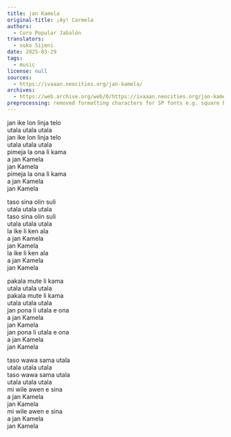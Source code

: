 ```yaml
---
title: jan Kamela
original-title: ¡Ay! Carmela
authors:
  - Coro Popular Jabalón
translators:
  - soko Sijeni
date: 2025-03-29
tags:
  - music
license: null
sources:
  - https://ivaaan.neocities.org/jan-kamela/
archives:
  - https://web.archive.org/web/0/https://ivaaan.neocities.org/jan-kamela/
preprocessing: removed formatting characters for SP fonts e.g. square brackets for cartouches, word1 for alt glyph selection
---
```


jan ike lon linja telo  
utala utala utala  
jan ike lon linja telo  
utala utala utala  
pimeja la ona li kama  
a jan Kamela  
jan Kamela  
pimeja la ona li kama  
a jan Kamela  
jan Kamela

taso sina olin suli  
utala utala utala  
taso sina olin suli  
utala utala utala  
la ike li ken ala  
a jan Kamela  
jan Kamela  
la ike li ken ala  
a jan Kamela  
jan Kamela

pakala mute li kama  
utala utala utala  
pakala mute li kama  
utala utala utala  
jan pona li utala e ona  
a jan Kamela  
jan Kamela  
jan pona li utala e ona  
a jan Kamela  
jan Kamela

taso wawa sama utala  
utala utala utala  
taso wawa sama utala  
utala utala utala  
mi wile awen e sina  
a jan Kamela  
jan Kamela  
mi wile awen e sina  
a jan Kamela  
jan Kamela